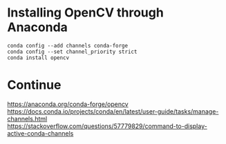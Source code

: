 # Installing OpenCV through Anaconda 
```
conda config --add channels conda-forge
conda config --set channel_priority strict
conda install opencv
```

# Continue
https://anaconda.org/conda-forge/opencv <br>
https://docs.conda.io/projects/conda/en/latest/user-guide/tasks/manage-channels.html <br>
https://stackoverflow.com/questions/57779829/command-to-display-active-conda-channels
